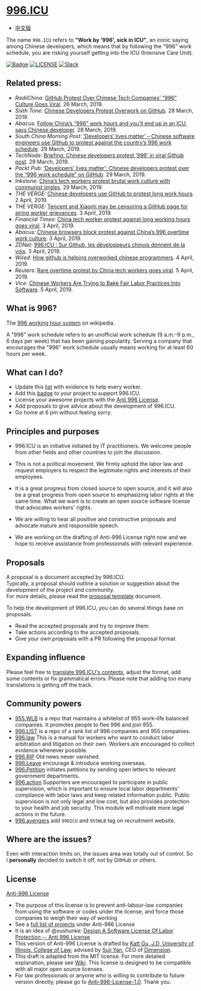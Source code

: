[996.ICU](https://996.icu)
=======
* [中文版](./README_CN.md)

The name `996.ICU` refers to **"Work by '996', sick in ICU"**, an ironic saying among Chinese developers, which means that by following the "996" work schedule, you are risking yourself getting into the ICU (Intensive Care Unit).

[![Badge](https://img.shields.io/badge/link-996.icu-%23FF4D5B.svg)](https://996.icu/#/en_US)
[![LICENSE](https://img.shields.io/badge/license-Anti%20996-blue.svg)](https://github.com/996icu/996.ICU/blob/master/LICENSE)
[![Slack](https://img.shields.io/badge/slack-996icu-green.svg)](https://join.slack.com/t/996icu/shared_invite/enQtNTg4MjA3MzA1MzgxLWQyYzM5M2IyZmIyMTVjMzU5NTE5MGI5Y2Y2YjgwMmJiMWMxMWMzNGU3NDJmOTdhNmRlYjJlNjk5ZWZhNWIwZGM)


Related press:
---

* *RadiiChina:* [GitHub Protest Over Chinese Tech Companies’ “996” Culture Goes Viral](https://radiichina.com/github-protest-chinese-tech-996/). 26 March, 2019.
* *Sixth Tone:* [Chinese Developers Protest Overwork on GitHub](https://www.sixthtone.com/news/1003771/chinese-developers-protest-overwork-on-github). 28 March, 2019.
* *Abacus:*  [Follow China’s “996” work hours and you’ll end up in an ICU, says Chinese developer](https://www.abacusnews.com/digital-life/follow-chinas-996-work-hours-and-youll-end-icu-says-chinese-developer/article/3003702). 28 March, 2019.
* *South China Morning Post:* [‘Developers’ lives matter’ – Chinese software engineers use Github to protest against the country’s 996 work schedule](https://www.scmp.com/tech/start-ups/article/3003691/developers-lives-matter-chinese-software-engineers-use-github). 29 March, 2019.
* *TechNode:*  [Briefing: Chinese developers protest ‘996’ in viral Github post](https://technode.com/2019/03/29/briefing-chinese-developers-protest-996-in-viral-github-post/). 29 March, 2019.
* *Packt Pub:*  [‘Developers’ lives matter’: Chinese developers protest over the “996 work schedule” on GitHub](https://hub.packtpub.com/developers-lives-matter-chinese-developers-protest-over-the-996-work-schedule-on-github/). 29 March, 2019.
* *Inkstone:*  [China’s tech workers protest brutal work culture with communist jingles](https://www.inkstonenews.com/tech/china-tech-workers-protest-996-working-schedule-github/article/3003800). 29 March, 2019.
* *THE VERGE:* [Chinese developers use GitHub to protest long work hours](https://www.theverge.com/2019/4/2/18291035/chinese-developers-github-protest-long-work-hours). 2 April, 2019.
* *THE VERGE:* [Tencent and Xiaomi may be censoring a GitHub page for airing worker grievances](https://www.theverge.com/2019/4/3/18294030/tencent-xiaomi-china-censorship-browser-block-github-page-worker-grievances). 3 April, 2019.
* *Financial Times:*  [China tech worker protest against long working hours goes viral](https://www.ft.com/content/72754638-55d1-11e9-91f9-b6515a54c5b1). 3 April, 2019.
* *Abacus:*  [Chinese browsers block protest against China’s 996 overtime work culture](https://www.abacusnews.com/digital-life/chinese-browsers-block-protest-against-chinas-996-overtime-work-culture/article/3004543). 3 April, 2019.
* *ZDNet:* [996.ICU : Sur Github, les développeurs chinois donnent de la voix](https://www.zdnet.fr/actualites/996icu-sur-github-les-developpeurs-chinois-donnent-de-la-voix-39882985.htm). 3 April, 2019.
* *Wired:* [How github is helping overworked chinese programmers](https://www.wired.com/story/how-github-helping-overworked-chinese-programmers/). 4 April, 2019.
* *Reuters:* [Rare overtime protest by China tech workers goes viral](https://www.reuters.com/article/us-china-tech-labour/rare-overtime-protest-by-china-tech-workers-goes-viral-idUSKCN1RH12B). 5 April, 2019.
* *Vice:* [Chinese Workers Are Trying to Bake Fair Labor Practices Into Software](https://motherboard.vice.com/en_us/article/mbz84n/chinese-workers-are-trying-to-bake-fair-labor-practices-into-software). 5 April, 2019.



What is 996?
---

The [996 working hour system](https://en.wikipedia.org/wiki/996_working_hour_system) on wikipedia.

A "996" work schedule refers to an unofficial work schedule (9 a.m.&ndash;9 p.m., 6 days per week) that has been gaining popularity. Serving a company that encourages the "996" work schedule usually means working for at least 60 hours per week.


What can I do?
---

- Update this [list](blacklist/README.md) with evidence to help every worker.  
- Add this [badge](externals/instruction.md) to your project to support 996.ICU.  
- License your awesome projects with the [Anti 996 License](LICENSE).  
- Add proposals to give advice about the development of 996.ICU.
- Go home at 6 pm without feeling sorry.


Principles and purposes
---

* 996.ICU is an initiative initiated by IT practitioners. We welcome people from other fields and other countries to join the discussion.

* This is not a political movement. We firmly uphold the labor law and request employers to respect the legitimate rights and interests of their employees.

* It is a great progress from closed source to open source, and it will also be a great progress from open source to emphasizing labor rights at the same time. What we want is to create an open source software license that advocates workers' rights.

* We are willing to hear all positive and constructive proposals and advocate mature and responsible speech.

* We are working on the drafting of Anti-996 License right now and we hope to receive assistance from professionals with relevant experience.


Proposals
---
A proposal is a document accepted by 996.ICU.  
Typically, a proposal should outline a solution or suggestion about the development of the project and community.  
For more details, please read the [proposal template](proposal/proposal_template.md) document.  

To help the development of 996.ICU, you can do several things base on proposals.

- Read the accepted proposals and try to improve them.
- Take actions according to the accepted proposals.
- Give your own proposals with a PR following the proposal format.


Expanding influence
---

Please feel free to [translate 996.ICU's contents](i18n/i18n.md), adjust the format, add some contents or fix grammatical errors. Please note that adding too many translations is getting off the track.


Community powers
---

 - [955.WLB](https://github.com/formulahendry/955.WLB) is a repo that maintains a whitelist of 955 work–life balanced companies. It promotes people to flee 996 and join 955.
 - [996.LIST](https://github.com/fengT-T/996_list) is a repo of a rank list of 996 companies and 955 companies.
 - [996.law](https://github.com/CPdogson/996.law) This is a manual for workers who want to conduct labor arbitration and litigation on their own. Workers are encouraged to collect evidence whenever possible.
 - [996.RIP](https://996.rip) Old news never vanished.
 - [996.Leave](https://github.com/623637646/996.Leave) encourage & introduce working overseas.
 - [996.Petition](https://github.com/xokctah/996.petition) initiates petitions by sending open letters to relevant government departments.
 - [996.action](https://github.com/CPdogson/996action) Supporters are encouraged to participate in public supervision, which is important to ensure local labor departments' compliance with labor laws and keep related information public. Public supervision is not only legal and low cost, but also provides protection to your health and job security. This module will motivate more legal actions in the future.
 - [996.avengers](https://github.com/996-icu-avengers/Natasha) add `996ICU` and `955WLB` tag on recruitment website.

Where are the issues?
---

Even with interaction limits on, the issues area was totally out of control.
So I **personally** decided to switch it off, not by GitHub or others.


License
---

[Anti-996 License](LICENSE)

 - The purpose of this license is to prevent anti-labour-law companies from using the software or codes under the license, and force those companies to weigh their way of working
 - See a [full list of projects](awesomelist/README.md) under Anti-996 License
 - It is an idea of @xushunke: [Design A Software License Of Labor Protection -- Anti 996 License](https://github.com/996icu/996.ICU/pull/15642)
 - This version of Anti-996 License is drafted by [Katt Gu, J.D, University of Illinois, College of Law](https://scholar.google.com.sg/citations?user=PTcpQwcAAAAJ&hl=en&oi=ao); advised by [Suji Yan](https://www.linkedin.com/in/tedkoyan/), CEO of [Dimension](https://www.dimension.im).  
 - This draft is adapted from the MIT license. For more detailed explanation, please see [Wiki](https://github.com/kattgu7/996-License-Draft/wiki). This license is designed to be compatible with all major open source licenses.  
 - For law professionals or anyone who is willing to contribute to future version directly, please go to [Anti-996-License-1.0](https://github.com/kattgu7/996-License-Draft). Thank you.
